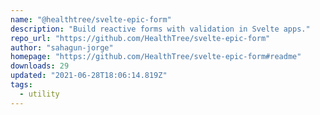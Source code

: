 ```yaml
---
name: "@healthtree/svelte-epic-form"
description: "Build reactive forms with validation in Svelte apps."
repo_url: "https://github.com/HealthTree/svelte-epic-form"
author: "sahagun-jorge"
homepage: "https://github.com/HealthTree/svelte-epic-form#readme"
downloads: 29
updated: "2021-06-28T18:06:14.819Z"
tags: 
  - utility
---
```

